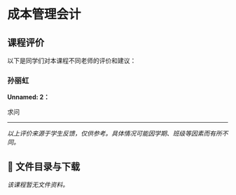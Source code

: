 # 成本管理会计

## 课程评价

以下是同学们对本课程不同老师的评价和建议：

### 孙丽虹

**Unnamed: 2：**

求问

---

*以上评价来源于学生反馈，仅供参考。具体情况可能因学期、班级等因素而有所不同。*
## 📄 文件目录与下载

_该课程暂无文件资料。_
